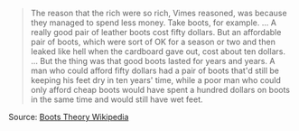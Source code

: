 > The reason that the rich were so rich, Vimes reasoned, was because they managed to spend less money. Take boots, for example. ... A really good pair of leather boots cost fifty dollars. But an affordable pair of boots, which were sort of OK for a season or two and then leaked like hell when the cardboard gave out, cost about ten dollars. ... But the thing was that good boots lasted for years and years. A man who could afford fifty dollars had a pair of boots that'd still be keeping his feet dry in ten years' time, while a poor man who could only afford cheap boots would have spent a hundred dollars on boots in the same time and would still have wet feet.

Source: [Boots Theory Wikipedia](https://en.wikipedia.org/wiki/Boots_theory)